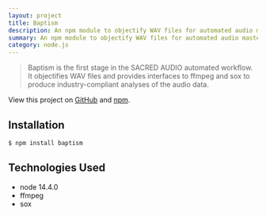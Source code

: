 ```yaml
---
layout: project
title: Baptism
description: An npm module to objectify WAV files for automated audio mastering workflow acceptance.
summary: An npm module to objectify WAV files for automated audio mastering workflow acceptance.
category: node.js
---
```

> Baptism is the first stage in the SACRED AUDIO automated workflow. It
> objectifies WAV files and provides interfaces to ffmpeg and sox to produce
> industry-compliant analyses of the audio data.

View this project on [GitHub](https://github.com/SacredData/baptism) and [npm](https://www.npmjs.com/package/baptism).

## Installation

```sh
$ npm install baptism
```

## Technologies Used

- node 14.4.0
- ffmpeg
- sox
